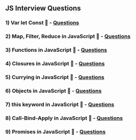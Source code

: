 ## JS Interview Questions

### 1) Var let Const 🚀 - [Questions](./Var-let-Const/README.md)

### 2) Map, Filter, Reduce in JavaScript 🚀 - [Questions](./Map-Filter-Reduce/Readme.md)

### 3) Functions in JavaScript 🚀 - [Questions](./Functions/Readme.md)

### 4) Closures in JavaScript 🚀 - [Questions](./closures/Readme.md)

### 5) Currying in JavaScript 🚀 - [Questions](./Currying/Readme.md)

### 6) Objects in JavaScript 🚀 - [Questions](./Objects/Readme.md)

### 7) this keyword in JavaScript 🚀 - [Questions](./this/Readme.md)

### 8) Call-Bind-Apply in JavaScript 🚀 - [Questions](./Call-Bind-Apply/Readme.md)

### 9) Promises in JavaScript 🚀 - [Questions](./Promise/Readme.md)
